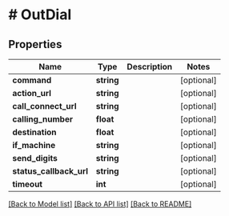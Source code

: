 # # OutDial

## Properties

Name | Type | Description | Notes
------------ | ------------- | ------------- | -------------
**command** | **string** |  | [optional] 
**action_url** | **string** |  | [optional] 
**call_connect_url** | **string** |  | [optional] 
**calling_number** | **float** |  | [optional] 
**destination** | **float** |  | [optional] 
**if_machine** | **string** |  | [optional] 
**send_digits** | **string** |  | [optional] 
**status_callback_url** | **string** |  | [optional] 
**timeout** | **int** |  | [optional] 

[[Back to Model list]](../../README.md#documentation-for-models) [[Back to API list]](../../README.md#documentation-for-api-endpoints) [[Back to README]](../../README.md)


